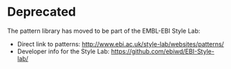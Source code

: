 # Deprecated
The pattern library has moved to be part of the EMBL-EBI Style Lab:
  - Direct link to patterns: http://www.ebi.ac.uk/style-lab/websites/patterns/
  - Developer info for the Style Lab: https://github.com/ebiwd/EBI-Style-lab/
